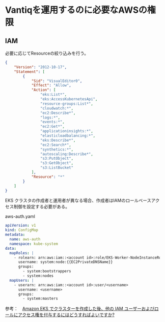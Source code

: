 # Vantiqを運用するのに必要なAWSの権限

## IAM
必要に応じてResourceの絞り込みを行う。
```json
{
    "Version": "2012-10-17",
    "Statement": [
        {
            "Sid": "VisualEditor0",
            "Effect": "Allow",
            "Action": [
                "eks:List*",
                "eks:AccessKubernetesApi",
                "resource-groups:List*",
                "cloudwatch:*",
                "ec2:Describe*",
                "logs:*",
                "events:*",
                "ec2:Get*",
                "applicationinsights:*",
                "elasticloadbalancing:*",
                "eks:Describe*",
                "ec2:Search*",
                "synthetics:*",
                "autoscaling:Describe*",
                "s3:PutObject",
                "s3:GetObject",
                "s3:ListBucket"
            ],
            "Resource": "*"
        }
    ]
}
```
EKS クラスタの作成者と運用者が異なる場合、作成者はIAMのロールベースアクセス制御を設定する必要がある。

aws-auth.yaml

```yaml
apiVersion: v1
kind: ConfigMap
metadata:
  name: aws-auth
  namespace: kube-system
data:
  mapRoles: |
    - rolearn: arn:aws:iam::<account id>:role/EKS-Worker-NodeInstanceRole-<role id>   
      username: system:node:{{EC2PrivateDNSName}}
      groups:
        - system:bootstrappers
        - system:nodes
  mapUsers: |
    - userarn: arn:aws:iam::<account id>:user/<username>
      username: <username>
      groups:
        - system:masters
```
参考：　[Amazon EKS でクラスターを作成した後、他の IAM ユーザーおよびロールにアクセス権を付与するにはどうすればよいですか?](https://aws.amazon.com/jp/premiumsupport/knowledge-center/amazon-eks-cluster-access/)
